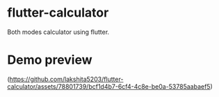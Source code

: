 # flutter-calculator
Both modes calculator using flutter.

# Demo preview

(https://github.com/lakshita5203/flutter-calculator/assets/78801739/bcf1d4b7-6cf4-4c8e-be0a-53785aabaef5)
